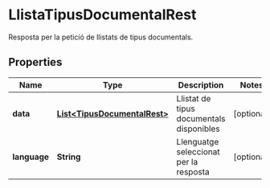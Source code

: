 

# LlistaTipusDocumentalRest

Resposta per la petició de llistats de tipus documentals.

## Properties

| Name | Type | Description | Notes |
|------------ | ------------- | ------------- | -------------|
|**data** | [**List&lt;TipusDocumentalRest&gt;**](TipusDocumentalRest.md) | Llistat de tipus documentals disponibles |  [optional] |
|**language** | **String** | Llenguatge seleccionat per la resposta |  [optional] |




